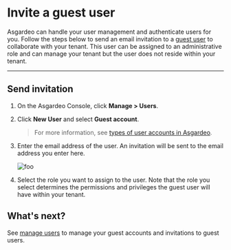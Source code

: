 # Invite a guest user 

Asgardeo can handle your user management and authenticate users for you. Follow the steps below to send an email invitation to a [guest user](TODO:link-to-concept) to collaborate with your tenant. This user can be assigned to an administrative role and can manage your tenant but the user does not reside within your tenant. 

---

## Send invitation 

1. On the Asgardeo Console, click **Manage > Users**. 

2. Click **New User** and select **Guest account**. 
    > For more information, see [types of user accounts in Asgardeo](../../concepts/user-mgt/user-types.md). 

3. Enter the email address of the user. An invitation will be sent to the email address you enter here. 

    <img :src="$withBase('/assets/img/guides/guest-user-invite.png')" alt="foo">

4. Select the role you want to assign to the user. Note that the role you select determines the permissions and privileges the guest user will have within your tenant. 

## What's next?

See [manage users](TODO:link-to-guide) to manage your guest accounts and invitations to guest users. 
